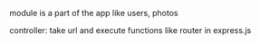 module is a part of the app
like users, photos

controller: take url and execute functions like router in express.js
